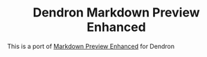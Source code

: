<h1 align="center"> Dendron Markdown Preview Enhanced </h1>

This is a port of [Markdown Preview Enhanced](https://github.com/shd101wyy/markdown-preview-enhanced) for Dendron